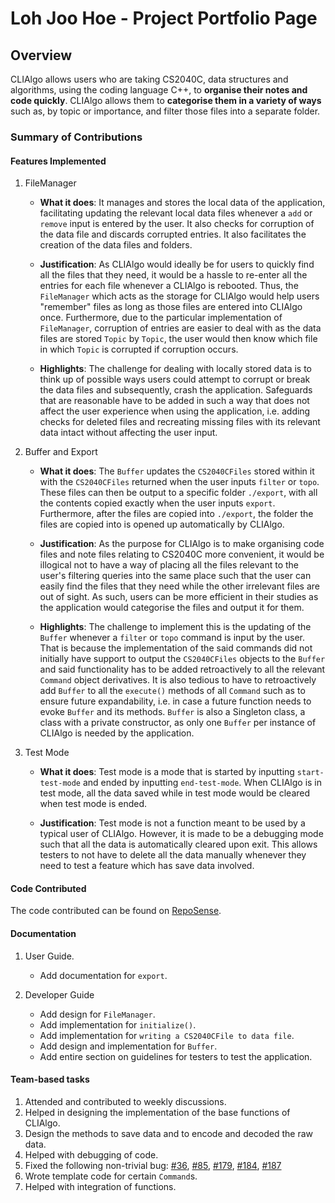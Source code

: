 # Loh Joo Hoe - Project Portfolio Page

## Overview
CLIAlgo allows users who are taking CS2040C, data structures and algorithms, using the 
coding language C++, to **organise their notes and code quickly**. CLIAlgo allows them
to **categorise them in a variety of ways** such as, by topic or importance, and filter those
files into a separate folder.

### Summary of Contributions

#### Features Implemented

1. FileManager
   - **What it does**: It manages and stores the local data of the application, facilitating
   updating the relevant local data files whenever a `add` or `remove` input is entered by the
   user. It also checks for corruption of the data file and discards corrupted entries. It also
   facilitates the creation of the data files and folders.

   - **Justification**: As CLIAlgo would ideally be for users to quickly find all the files that 
   they need, it would be a hassle to re-enter all the entries for each file whenever a CLIAlgo
   is rebooted. Thus, the `FileManager` which acts as the storage for CLIAlgo would help users
   "remember" files as long as those files are entered into CLIAlgo once. Furthermore, due to the particular
   implementation of `FileManager`, corruption of entries are easier to deal with as the data files are stored
   `Topic` by `Topic`, the user would then know which file in which `Topic` is corrupted if corruption occurs.

   - **Highlights**: The challenge for dealing with locally stored data is to think up of possible
   ways users could attempt to corrupt or break the data files and subsequently, crash the 
   application. Safeguards that are reasonable have to be added in such a way that does not
   affect the user experience when using the application, i.e. adding checks for deleted files
   and recreating missing files with its relevant data intact without affecting the user input.


2. Buffer and Export
   - **What it does**: The `Buffer` updates the `CS2040CFiles` stored within it with the `CS2040CFiles`
   returned when the user inputs `filter` or `topo`. These files can then be output to a specific folder
   `./export`, with all the contents copied exactly when the user inputs `export`. Furthermore, after
   the files are copied into `./export`, the folder the files are copied into is opened up automatically
   by CLIAlgo.

   - **Justification**: As the purpose for CLIAlgo is to make organising code files and note files relating
   to CS2040C more convenient, it would be illogical not to have a way of placing all the files relevant to
   the user's filtering queries into the same place such that the user can easily find the files that they
   need while the other irrelevant files are out of sight. As such, users can be more efficient in their
   studies as the application would categorise the files and output it for them.
   
   - **Highlights**: The challenge to implement this is the updating of the `Buffer` whenever a `filter` or
   `topo` command is input by the user. That is because the implementation of the said commands did not 
   initially have support to output the `CS2040CFiles` objects to the `Buffer` and said functionality has
   to be added retroactively to all the relevant `Command` object derivatives. It is also tedious to have to
   retroactively add `Buffer` to all the `execute()` methods of all `Command` such as to ensure future
   expandability, i.e. in case a future function needs to evoke `Buffer`  and its methods. `Buffer` is also
   a Singleton class, a class with a private constructor, as only one `Buffer` per instance of CLIAlgo is
   needed by the application.
   
3. Test Mode
   - **What it does**: Test mode is a mode that is started by inputting `start-test-mode` and ended by 
   inputting `end-test-mode`. When CLIAlgo is in test mode, all the data saved while in test mode would
   be cleared when test mode is ended.

   - **Justification**: Test mode is not a function meant to be used by a typical user of CLIAlgo. 
   However, it is made to be a debugging mode such that all the data is automatically cleared upon
   exit. This allows testers to not have to delete all the data manually whenever they need to test
   a feature which has save data involved.

#### Code Contributed
The code contributed can be found  on [RepoSense](https://nus-cs2113-ay2223s2.github.io/tp-dashboard/?search=lohjooh&breakdown=true&sort=groupTitle&sortWithin=title&since=2023-02-17&timeframe=commit&mergegroup=&groupSelect=groupByRepos&checkedFileTypes=docs~functional-code~test-code~other&tabOpen=true&tabType=authorship&tabAuthor=lohjooh&tabRepo=AY2223S2-CS2113-T15-1%2Ftp%5Bmaster%5D&authorshipIsMergeGroup=false&authorshipFileTypes=docs~functional-code~test-code&authorshipIsBinaryFileTypeChecked=false&authorshipIsIgnoredFilesChecked=false).

#### Documentation
1. User Guide.
    - Add documentation for `export`.

2. Developer Guide
   - Add design for `FileManager`.
   - Add implementation for `initialize()`.
   - Add implementation for `writing a CS2040CFile to data file`.
   - Add design and implementation for `Buffer`.
   - Add entire section on guidelines for testers to test the application.

#### Team-based tasks
1. Attended and contributed to weekly discussions.
2. Helped in designing the implementation of the base functions of CLIAlgo.
3. Design the methods to save data and to encode and decoded the raw data.
4. Helped with debugging of code.
5. Fixed the following non-trivial bug:
[#36](https://github.com/AY2223S2-CS2113-T15-1/tp/issues/36),
[#85](https://github.com/AY2223S2-CS2113-T15-1/tp/issues/85),
[#179](https://github.com/AY2223S2-CS2113-T15-1/tp/issues/179),
[#184](https://github.com/AY2223S2-CS2113-T15-1/tp/issues/184),
[#187](https://github.com/AY2223S2-CS2113-T15-1/tp/issues/187)
6. Wrote template code for certain `Command`s.
7. Helped with integration of functions.